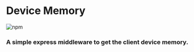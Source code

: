 # Device Memory
![npm](https://img.shields.io/npm/v/device-memory?style=flat-square)
### A simple express middleware to get the client device memory.